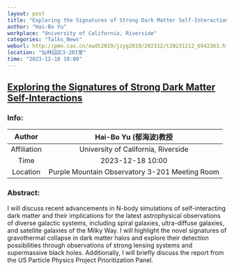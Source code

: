 ```yaml
---
layout: post
title: "Exploring the Signatures of Strong Dark Matter Self-Interactions"
author: "Hai-Bo Yu"
workplace: "University of California, Riverside"
categories: "Talks_News"
weburl: http://pmo.cas.cn/xwdt2019/jzyg2019/202312/t20231212_6942363.html
location: "仙林园区3-201室"
time: "2023-12-18 10:00"
---
```


## [Exploring the Signatures of Strong Dark Matter Self-Interactions](http://pmo.cas.cn/xwdt2019/jzyg2019/202312/t20231212_6942363.html)


### Info:

|Author | Hai-Bo Yu (郁海波)教授|
|:--:|:--:|
|Affiliation|University of California, Riverside|
|Time   |2023-12-18 10:00 |
|Location|Purple Mountain Observatory 3-201 Meeting Room|


### Abstract:

I will discuss recent advancements in N-body simulations of self-interacting dark matter and their implications for the latest astrophysical observations of diverse galactic systems, including spiral galaxies, ultra-diffuse galaxies, and satellite galaxies of the Milky Way. I will highlight the novel signatures of gravothermal collapse in dark matter halos and explore their detection possibilities through observations of strong lensing systems and supermassive black holes. Additionally, I will briefly discuss the report from the US Particle Physics Project Prioritization Panel.


